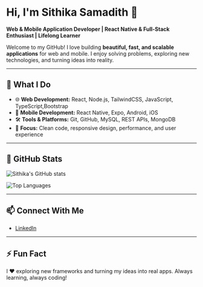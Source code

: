 


# Hi, I'm Sithika Samadith 👋
**Web & Mobile Application Developer | React Native & Full-Stack Enthusiast | Lifelong Learner**

Welcome to my GitHub! I love building **beautiful, fast, and scalable applications** for web and mobile. I enjoy solving problems, exploring new technologies, and turning ideas into reality.

---

## 🔭 What I Do
- 🌐 **Web Development:** React, Node.js, TailwindCSS, JavaScript, TypeScript,Bootstrap
- 📱 **Mobile Development:** React Native, Expo, Android, iOS
- 🛠 **Tools & Platforms:** Git, GitHub, MySQL, REST APIs, MongoDB
- 🚀 **Focus:** Clean code, responsive design, performance, and user experience

---

## 🌟 GitHub Stats 
![Sithika's GitHub stats](https://github.com/SithikaDew2003)

![Top Languages](https://github-readme-stats.vercel.app/api/top-langs/?username=Sithiya&layout=compact&theme=radical)

---

## 📫 Connect With Me
- [LinkedIn](https://www.linkedin.com/in/sithika-samadith-49239526b/)  


---

## ⚡ Fun Fact
I ❤️ exploring new frameworks and turning my ideas into real apps. Always learning, always coding!


